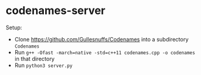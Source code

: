 # codenames-server

Setup:
- Clone https://github.com/Gullesnuffs/Codenames into a subdirectory `Codenames`
- Run `g++ -Ofast -march=native -std=c++11 codenames.cpp -o codenames` in that directory
- Run `python3 server.py`
